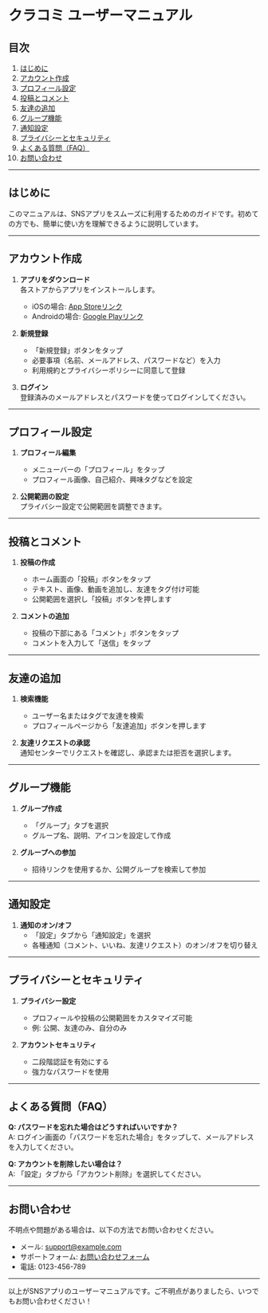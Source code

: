 # クラコミ ユーザーマニュアル

## 目次
1. [はじめに](#はじめに)
2. [アカウント作成](#アカウント作成)
3. [プロフィール設定](#プロフィール設定)
4. [投稿とコメント](#投稿とコメント)
5. [友達の追加](#友達の追加)
6. [グループ機能](#グループ機能)
7. [通知設定](#通知設定)
8. [プライバシーとセキュリティ](#プライバシーとセキュリティ)
9. [よくある質問（FAQ）](#よくある質問faq)
10. [お問い合わせ](#お問い合わせ)

---

## はじめに
このマニュアルは、SNSアプリをスムーズに利用するためのガイドです。初めての方でも、簡単に使い方を理解できるように説明しています。

---

## アカウント作成
1. **アプリをダウンロード**  
   各ストアからアプリをインストールします。
   - iOSの場合: [App Storeリンク](#)
   - Androidの場合: [Google Playリンク](#)

2. **新規登録**  
   - 「新規登録」ボタンをタップ
   - 必要事項（名前、メールアドレス、パスワードなど）を入力
   - 利用規約とプライバシーポリシーに同意して登録

3. **ログイン**  
   登録済みのメールアドレスとパスワードを使ってログインしてください。

---

## プロフィール設定
1. **プロフィール編集**  
   - メニューバーの「プロフィール」をタップ
   - プロフィール画像、自己紹介、興味タグなどを設定

2. **公開範囲の設定**  
   プライバシー設定で公開範囲を調整できます。

---

## 投稿とコメント
1. **投稿の作成**  
   - ホーム画面の「投稿」ボタンをタップ
   - テキスト、画像、動画を追加し、友達をタグ付け可能
   - 公開範囲を選択し「投稿」ボタンを押します

2. **コメントの追加**  
   - 投稿の下部にある「コメント」ボタンをタップ
   - コメントを入力して「送信」をタップ

---

## 友達の追加
1. **検索機能**  
   - ユーザー名またはタグで友達を検索
   - プロフィールページから「友達追加」ボタンを押します

2. **友達リクエストの承認**  
   通知センターでリクエストを確認し、承認または拒否を選択します。

---

## グループ機能
1. **グループ作成**  
   - 「グループ」タブを選択
   - グループ名、説明、アイコンを設定して作成

2. **グループへの参加**  
   - 招待リンクを使用するか、公開グループを検索して参加

---

## 通知設定
1. **通知のオン/オフ**  
   - 「設定」タブから「通知設定」を選択
   - 各種通知（コメント、いいね、友達リクエスト）のオン/オフを切り替え

---

## プライバシーとセキュリティ
1. **プライバシー設定**  
   - プロフィールや投稿の公開範囲をカスタマイズ可能
   - 例: 公開、友達のみ、自分のみ

2. **アカウントセキュリティ**  
   - 二段階認証を有効にする
   - 強力なパスワードを使用

---

## よくある質問（FAQ）
**Q: パスワードを忘れた場合はどうすればいいですか？**  
A: ログイン画面の「パスワードを忘れた場合」をタップして、メールアドレスを入力してください。

**Q: アカウントを削除したい場合は？**  
A: 「設定」タブから「アカウント削除」を選択してください。

---

## お問い合わせ
不明点や問題がある場合は、以下の方法でお問い合わせください。
- メール: support@example.com
- サポートフォーム: [お問い合わせフォーム](#)
- 電話: 0123-456-789

---

以上がSNSアプリのユーザーマニュアルです。ご不明点がありましたら、いつでもお問い合わせください！
